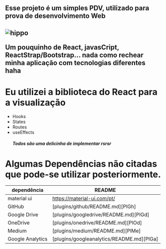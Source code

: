 <h2>Esse projeto é um simples PDV, utilizado para prova de desenvolvimento Web<h2>
  
   ![hippo](https://media.giphy.com/media/26tn33aiTi1jkl6H6/giphy.gif)
   
   Um pouquinho de React, javasCript, ReactStrap/Bootstrap... nada como rechear minha aplicação com tecnologias diferentes haha
   
# Eu utilizei a biblioteca do React para a visualização
  - Hooks
  - States
  - Routes
  - useEffects
         <h5>Todos são uma delicinha de implementar rsrsr<h5>

# Algumas Dependências não citadas que pode-se utilizar posteriormente.

| dependência | README |
| ------ | ------ |
| material ui | https://material-ui.com/pt/ |
| GitHub | [plugins/github/README.md][PlGh] |
| Google Drive | [plugins/googledrive/README.md][PlGd] |
| OneDrive | [plugins/onedrive/README.md][PlOd] |
| Medium | [plugins/medium/README.md][PlMe] |
| Google Analytics | [plugins/googleanalytics/README.md][PlGa] |
